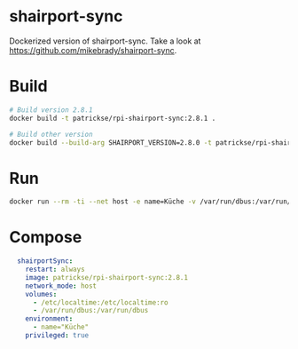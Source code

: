# shairport-sync

Dockerized version of shairport-sync. Take a look at https://github.com/mikebrady/shairport-sync.

# Build

```bash
# Build version 2.8.1
docker build -t patrickse/rpi-shairport-sync:2.8.1 .

# Build other version 
docker build --build-arg SHAIRPORT_VERSION=2.8.0 -t patrickse/rpi-shairport-sync:2.8.0 .
```

# Run

```bash
docker run --rm -ti --net host -e name=Küche -v /var/run/dbus:/var/run/dbus --privileged  patrickse/rpi-shairport-sync:2.8.1 
```

# Compose

```yaml
  shairportSync:
    restart: always
    image: patrickse/rpi-shairport-sync:2.8.1
    network_mode: host
    volumes:
      - /etc/localtime:/etc/localtime:ro
      - /var/run/dbus:/var/run/dbus
    environment:
      - name="Küche"
    privileged: true
```

